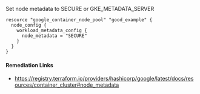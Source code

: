 
Set node metadata to SECURE or GKE_METADATA_SERVER

```hcl
resource "google_container_node_pool" "good_example" {
  node_config {
    workload_metadata_config {
      node_metadata = "SECURE"
    }
  }
}
```

#### Remediation Links
 - https://registry.terraform.io/providers/hashicorp/google/latest/docs/resources/container_cluster#node_metadata

